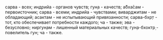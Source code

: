 сарва - всех; индрийа - органов чувств; гун̣а - качеств; а̄бха̄сам - первоисточник; сарва - всеми; индрийа - чувствами; виварджитам - не обладающий; асактам - не испытывающий привязанности; сарва-бхр̣т - тот, кто обеспечивает потребности каждого; ча - также; эва - безусловно; ниргун̣ам - лишенный материальных качеств; гун̣а-бхоктр̣ - повелитель гун; ча - также.